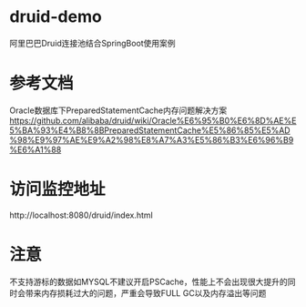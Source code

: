# druid-demo
阿里巴巴Druid连接池结合SpringBoot使用案例
# 参考文档 
Oracle数据库下PreparedStatementCache内存问题解决方案
https://github.com/alibaba/druid/wiki/Oracle%E6%95%B0%E6%8D%AE%E5%BA%93%E4%B8%8BPreparedStatementCache%E5%86%85%E5%AD%98%E9%97%AE%E9%A2%98%E8%A7%A3%E5%86%B3%E6%96%B9%E6%A1%88
# 访问监控地址
http://localhost:8080/druid/index.html
# 注意
不支持游标的数据如MYSQL不建议开启PSCache，性能上不会出现很大提升的同时会带来内存损耗过大的问题，严重会导致FULL GC以及内存溢出等问题